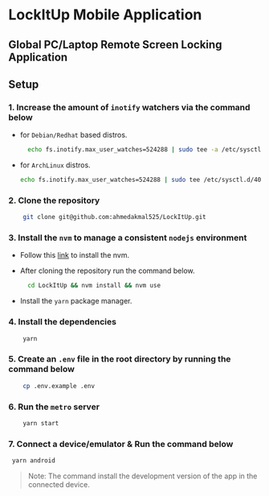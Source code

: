# LockItUp Mobile Application

## Global PC/Laptop Remote Screen Locking Application

## Setup

### 1. Increase the amount of `inotify` watchers via the command below

- for `Debian/Redhat` based distros.
  
  ```bash
    echo fs.inotify.max_user_watches=524288 | sudo tee -a /etc/sysctl.conf && sudo sysctl -p
  ```

- for `ArchLinux` distros.
  
  ```bash
  echo fs.inotify.max_user_watches=524288 | sudo tee /etc/sysctl.d/40-max-user-watches.conf && sudo sysctl --system
  ```

### 2. Clone the repository

```bash
    git clone git@github.com:ahmedakmal525/LockItUp.git
```

### 3. Install the `nvm` to manage a consistent `nodejs` environment

- Follow this [link]('https://github.com/nvm-sh/nvm') to install the nvm.
- After cloning the repository run the command below.

  ```bash
    cd LockItUp && nvm install && nvm use
  ```

- Install the `yarn` package manager.

### 4. Install the dependencies

```bash
    yarn
```

### 5. Create an `.env` file in the root directory by running the command below

```bash
    cp .env.example .env
```

### 6. Run the `metro` server

```bash
    yarn start
```

### 7. Connect a device/emulator & Run the command below

```bash
 yarn android
```

> Note: The command install the development version of the app in the connected device.
